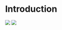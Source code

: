 # Introduction #

<img src='http://breaknes.com/files/PPU/PAL_DRAM_update1.jpg'>

<img src='http://breaknes.com/files/PPU/PAL_DRAM_update2.jpg'>
